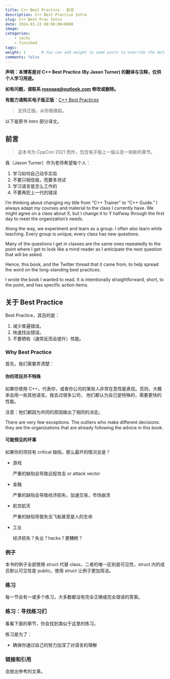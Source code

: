 ```yaml
---
title: C++ Best Practice - 前言
description: C++ Best Practice Intro
slug: C++ Best Prac Intro
date: 2024-01-23 00:00:00+0000
image: 
categories:
    - techs
    - finished
tags: 
weight: 1       # You can add weight to some posts to override the default sorting (date descending)
comments: false
---
```


**声明：本博客是对 C++ Best Practice (By Jason Turner) 的翻译与注释，仅供个人学习用途。**

**如有问题，请联系 rossqaq@outlook.com 修改或删除。**

**有能力请购买电子版正版**：[C++ Best Practices](http://leanpub.com/cppbestpractices)

> 支持正版，从你我做起。

以下是原书 Intro 部分译文。

## 前言

> 这本书为 CppCon 2021 而作，包含电子版上一版以及一些新的章节。

我（Jason Turner）作为老师希望每个人：

1. 学习如何自己动手实验
2. 不要只相信我，而要多测试
3. 学习语言是怎么工作的
4. 不要再犯上一代的错误

I’m thinking about changing my title from “C++ Trainer” to “C++ Guide.” I always adapt my courses and material to the class I currently have. We might agree on a class about X, but I change it to Y halfway through the first day to meet the organization’s needs. 

Along the way, we experiment and learn as a group. I often also learn while teaching. Every group is unique; every class has new questions. 

Many of the questions I get in classes are the same ones repeatedly to the point where I get to look like a mind reader as I anticipate the next question that will be asked. 

Hence, this book, and the Twitter thread that it came from, to help spread the word on the long-standing best practices.

I wrote the book I wanted to read. It is intentionally straightforward, short, to the point, and has specific action items.

## 关于 Best Practice

Best Practice，其目的是：

1. 减少普遍错误。
2. 快速找出错误。
3. 不要牺牲（通常反而会提升）性能。

### Why Best Practice

首先，我们需要弄清楚：

#### 你的项目并不特殊

如果你使用 C++，代表你，或者你公司的某些人非常在意性能表现。否则，大概率会用一些其他语言。我去过很多公司， 他们都认为自己是特殊的，需要更快的性能。

注意：他们都因为共同的原因做出了相同的决定。

There are very few exceptions. The outliers who make different decisions: they are the organizations that are already following the advice in this book.

#### 可能预见的坏事

如果你的项目有 critical 缺陷，那么最坏的情况会是？

- 游戏

  严重的缺陷会导致远程攻击 or attack vector

- 金融

  严重的缺陷会导致经济损失，加速交易，市场崩溃

- 航空航天

  严重的缺陷导致失去飞船甚至是人的生命

- 工业

  经济损失？失业？hacks？更糟糕？

### 例子

本书的例子全部使用 struct 代替 class，二者的唯一区别是可见性，struct 内的成员默认可见性是 public。使用 struct 让例子更加简洁。

### 练习

每一节会有一或多个练习，大多数都没有完全正确或完全错误的答案。

### 练习：寻找练习们

看看下面的章节，你会找到类似于这里的练习。

练习是为了：

- 确保你通过自己的努力加深了对语言的理解

### 链接和引用

会放出参考的文章。
